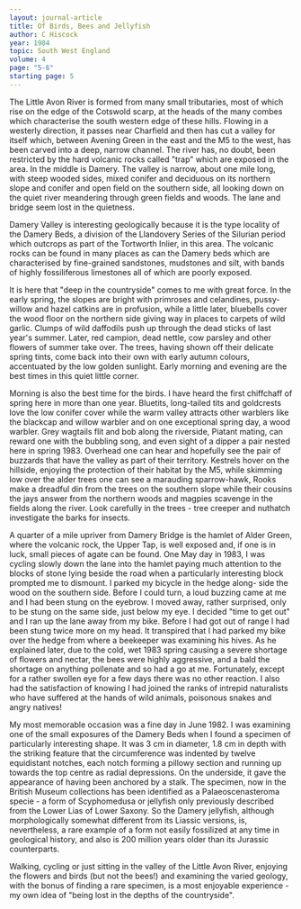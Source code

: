 ```yaml
---
layout: journal-article
title: Of Birds, Bees and Jellyfish
author: C Hiscock
year: 1984
topic: South West England
volume: 4
page: "5-6"
starting page: 5
---
```

The Little Avon River is formed from many small tributaries, most of which rise on the edge of the Cotswold scarp, at the heads of the many combes which characterise the south western edge of these hills. Flowing in a westerly direction, it passes near Charfield and then has cut a valley for itself which, between Avening Green in the east and the M5 to the west, has been carved into a deep, narrow channel. The river has, no doubt, been restricted by the hard volcanic rocks called "trap" which are exposed in the area. In the middle is Damery. The valley is narrow, about one mile long, with steep wooded sides, mixed conifer and deciduous on its northern slope and conifer and open field on the southern side, all looking down on the quiet river meandering through green fields and woods. The lane and bridge seem lost in the quietness.

Damery Valley is interesting geologically because it is the type locality of the Damery Beds, a division of the Llandovery Series of the Silurian period which outcrops as part of the Tortworth Inlier, in this area. The volcanic rocks can be found in many places as can the Damery beds which are characterised by fine-grained sandstones, mudstones and silt, with bands of highly fossiliferous limestones all of which are poorly exposed.

It is here that "deep in the countryside" comes to me with great force. In the early spring, the slopes are bright with primroses and celandines, pussy-willow and hazel catkins are in profusion, while a little later, bluebells cover the wood floor on the northern side giving way in places to carpets of wild garlic. Clumps of wild daffodils push up through the dead sticks of last year's summer. Later, red campion, dead nettle, cow parsley and other flowers of summer take over. The trees, having shown off their delicate spring tints, come back into their own with early autumn colours, accentuated by the low golden sunlight. Early morning and evening are the best times in this quiet little corner.

Morning is also the best time for the birds. I have heard the first chiffchaff of spring here in more than one year. Bluetits, long-tailed tits and goldcrests love the low conifer cover while the warm valley attracts other warblers like the blackcap and willow warbler and on one exceptional spring day, a wood warbler. Grey wagtails flit and bob along the riverside, Piatant mating, can reward one with the bubbling song, and even sight of a dipper a pair nested here in spring 1983. Overhead one can hear and hopefully see the pair of buzzards that have the valley as part of their territory. Kestrels hover on the hillside, enjoying the protection of their habitat by the M5, while skimming low over the alder trees one can see a marauding sparrow-hawk, Rooks make a dreadful din from the trees on the southern slope while their cousins the jays answer from the northern woods and magpies scavenge in the fields along the river. Look carefully in the trees - tree creeper and nuthatch investigate the barks for insects.

A quarter of a mile upriver from Damery Bridge is the hamlet of Alder Green, where the volcanic rock, the Upper Tap, is well exposed and, if one is in luck, small pieces of agate can be found. One May day in 1983, I was cycling slowly down the lane into the hamlet paying much attention to the blocks of stone lying beside the road when a particularly interesting block prompted me to dismount. I parked my bicycle in the hedge along- side the wood on the southern side. Before I could turn, a loud buzzing came at me and I had been stung on the eyebrow. I moved away, rather surprised, only to be stung on the same side, just below my eye. I decided "time to get out" and I ran up the lane away from my bike. Before I had got out of range I had been stung twice more on my head. It transpired that I had parked my bike over the hedge from where a beekeeper was examining his hives. As he explained later, due to the cold, wet 1983 spring causing a severe shortage of flowers and nectar, the bees were highly aggressive, and a bald the shortage on anything pollenate and so had a go at me. Fortunately, except for a rather swollen eye for a few days there was no other reaction. I also had the satisfaction of knowing I had joined the ranks of intrepid naturalists who have suffered at the hands of wild animals, poisonous snakes and angry natives!

My most memorable occasion was a fine day in June 1982. I was examining one of the small exposures of the Damery Beds when I found a specimen of particularly interesting shape. It was 3 cm in diameter, 1.8 cm in depth with the striking feature that the circumference was indented by twelve equidistant notches, each notch forming a pillowy section and running up towards the top centre as radial depressions. On the underside, it gave the appearance of having been anchored by a stalk. The specimen, now in the British Museum collections has been identified as a Palaeoscenasteroma specie - a form of Scyphomedusa or jellyfish only previously described from the Lower Lias of Lower Saxony. So the Damery jellyfish, although morphologically somewhat different from its Liassic versions, is, nevertheless, a rare example of a form not easily fossilized at any time in geological history, and also is 200 million years older than its Jurassic counterparts.

Walking, cycling or just sitting in the valley of the Little Avon River, enjoying the flowers and birds (but not the bees!) and examining the varied geology, with the bonus of finding a rare specimen, is a most enjoyable experience - my own idea of "being lost in the depths of the countryside".